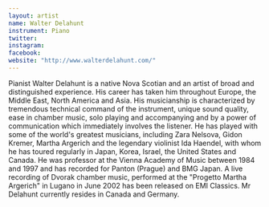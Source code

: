 ```yaml
---
layout: artist
name: Walter Delahunt
instrument: Piano
twitter:
instagram:
facebook:
website: "http://www.walterdelahunt.com/"
---
```


Pianist Walter Delahunt is a native Nova Scotian and an artist of broad and distinguished experience. His career has taken him throughout Europe, the Middle East, North America and Asia. His musicianship is characterized by tremendous technical command of the instrument, unique sound quality, ease in chamber music, solo playing and accompanying and by a power of communication which immediately involves the listener. He has played with some of the world's greatest musicians, including Zara Nelsova, Gidon Kremer, Martha Argerich and the legendary violinist Ida Haendel, with whom he has toured regularly in Japan, Korea, Israel, the United States and Canada. He was professor at the Vienna Academy of Music between 1984 and 1997 and has recorded for Panton (Prague) and BMG Japan. A live recording of Dvorak chamber music, performed at the "Progetto Martha Argerich" in Lugano in June 2002 has been released on EMI Classics. Mr Delahunt currently resides in Canada and Germany.